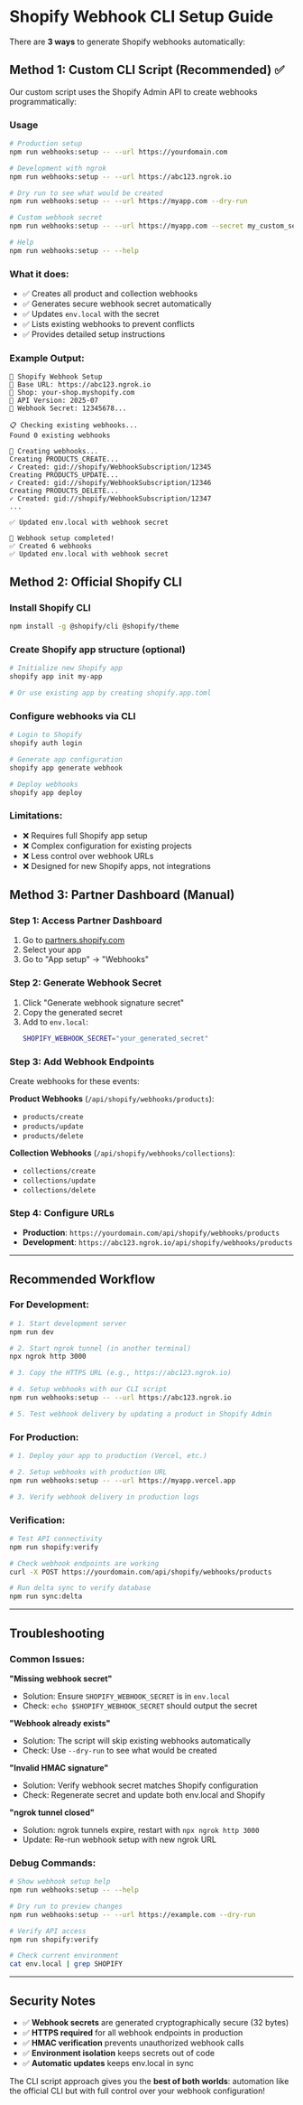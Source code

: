 # Shopify Webhook CLI Setup Guide

There are **3 ways** to generate Shopify webhooks automatically:

## Method 1: Custom CLI Script (Recommended) ✅

Our custom script uses the Shopify Admin API to create webhooks programmatically:

### Usage

```bash
# Production setup
npm run webhooks:setup -- --url https://yourdomain.com

# Development with ngrok
npm run webhooks:setup -- --url https://abc123.ngrok.io

# Dry run to see what would be created
npm run webhooks:setup -- --url https://myapp.com --dry-run

# Custom webhook secret
npm run webhooks:setup -- --url https://myapp.com --secret my_custom_secret

# Help
npm run webhooks:setup -- --help
```

### What it does:

- ✅ Creates all product and collection webhooks
- ✅ Generates secure webhook secret automatically
- ✅ Updates `env.local` with the secret
- ✅ Lists existing webhooks to prevent conflicts
- ✅ Provides detailed setup instructions

### Example Output:

```
🔧 Shopify Webhook Setup
📍 Base URL: https://abc123.ngrok.io
🏪 Shop: your-shop.myshopify.com
📡 API Version: 2025-07
🔐 Webhook Secret: 12345678...

📋 Checking existing webhooks...
Found 0 existing webhooks

🚀 Creating webhooks...
Creating PRODUCTS_CREATE...
✓ Created: gid://shopify/WebhookSubscription/12345
Creating PRODUCTS_UPDATE...
✓ Created: gid://shopify/WebhookSubscription/12346
Creating PRODUCTS_DELETE...
✓ Created: gid://shopify/WebhookSubscription/12347
...

✅ Updated env.local with webhook secret

🎉 Webhook setup completed!
✅ Created 6 webhooks
✅ Updated env.local with webhook secret
```

## Method 2: Official Shopify CLI

### Install Shopify CLI

```bash
npm install -g @shopify/cli @shopify/theme
```

### Create Shopify app structure (optional)

```bash
# Initialize new Shopify app
shopify app init my-app

# Or use existing app by creating shopify.app.toml
```

### Configure webhooks via CLI

```bash
# Login to Shopify
shopify auth login

# Generate app configuration
shopify app generate webhook

# Deploy webhooks
shopify app deploy
```

### Limitations:

- ❌ Requires full Shopify app setup
- ❌ Complex configuration for existing projects
- ❌ Less control over webhook URLs
- ❌ Designed for new Shopify apps, not integrations

## Method 3: Partner Dashboard (Manual)

### Step 1: Access Partner Dashboard

1. Go to [partners.shopify.com](https://partners.shopify.com)
2. Select your app
3. Go to "App setup" → "Webhooks"

### Step 2: Generate Webhook Secret

1. Click "Generate webhook signature secret"
2. Copy the generated secret
3. Add to `env.local`:
   ```bash
   SHOPIFY_WEBHOOK_SECRET="your_generated_secret"
   ```

### Step 3: Add Webhook Endpoints

Create webhooks for these events:

**Product Webhooks** (`/api/shopify/webhooks/products`):

- `products/create`
- `products/update`
- `products/delete`

**Collection Webhooks** (`/api/shopify/webhooks/collections`):

- `collections/create`
- `collections/update`
- `collections/delete`

### Step 4: Configure URLs

- **Production**: `https://yourdomain.com/api/shopify/webhooks/products`
- **Development**: `https://abc123.ngrok.io/api/shopify/webhooks/products`

---

## Recommended Workflow

### For Development:

```bash
# 1. Start development server
npm run dev

# 2. Start ngrok tunnel (in another terminal)
npx ngrok http 3000

# 3. Copy the HTTPS URL (e.g., https://abc123.ngrok.io)

# 4. Setup webhooks with our CLI script
npm run webhooks:setup -- --url https://abc123.ngrok.io

# 5. Test webhook delivery by updating a product in Shopify Admin
```

### For Production:

```bash
# 1. Deploy your app to production (Vercel, etc.)

# 2. Setup webhooks with production URL
npm run webhooks:setup -- --url https://myapp.vercel.app

# 3. Verify webhook delivery in production logs
```

### Verification:

```bash
# Test API connectivity
npm run shopify:verify

# Check webhook endpoints are working
curl -X POST https://yourdomain.com/api/shopify/webhooks/products

# Run delta sync to verify database
npm run sync:delta
```

---

## Troubleshooting

### Common Issues:

**"Missing webhook secret"**

- Solution: Ensure `SHOPIFY_WEBHOOK_SECRET` is in `env.local`
- Check: `echo $SHOPIFY_WEBHOOK_SECRET` should output the secret

**"Webhook already exists"**

- Solution: The script will skip existing webhooks automatically
- Check: Use `--dry-run` to see what would be created

**"Invalid HMAC signature"**

- Solution: Verify webhook secret matches Shopify configuration
- Check: Regenerate secret and update both env.local and Shopify

**"ngrok tunnel closed"**

- Solution: ngrok tunnels expire, restart with `npx ngrok http 3000`
- Update: Re-run webhook setup with new ngrok URL

### Debug Commands:

```bash
# Show webhook setup help
npm run webhooks:setup -- --help

# Dry run to preview changes
npm run webhooks:setup -- --url https://example.com --dry-run

# Verify API access
npm run shopify:verify

# Check current environment
cat env.local | grep SHOPIFY
```

---

## Security Notes

- ✅ **Webhook secrets** are generated cryptographically secure (32 bytes)
- ✅ **HTTPS required** for all webhook endpoints in production
- ✅ **HMAC verification** prevents unauthorized webhook calls
- ✅ **Environment isolation** keeps secrets out of code
- ✅ **Automatic updates** keeps env.local in sync

The CLI script approach gives you the **best of both worlds**: automation like the official CLI but with full control over your webhook configuration!
